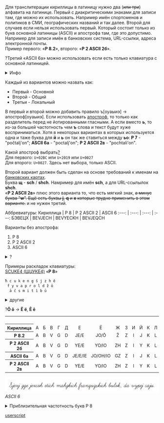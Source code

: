 Для транслитерации кириллицы в латиницу нужно два (~~или три~~) алфавита на латинице. Первый с диакритическими знаками для записи там, где можно их использовать. Например имён спортсменов и политиков в СМИ, географических названий и так далее. Второй для случаев если нельзя использовать первый. Который состоит только из букв основной латиницы (ASCII) и апострофа там, где это допустимо. Например для записи имён в банковских система, URL-ссылки, адреса электронной почты.  
Пример первого: «**Р 8.2**», второго: «**Р 2 ASCII 2б**».

?Третий «ASCII 6а» можно использовать если есть только клавиатура с основной латиницей.  
<details>
  <summary>Инфо</summary>

**Р 8.2**  
В тексте приблизительно на 1% больше букв, а объём в байта меньше на 45% в сравнении с кириллицей.
	
**ASCII 6а**  
В тексте приблизительно на 6% больше букв, а объём в байта меньше на 46% в сравнении с кириллицей.

**Р 2 ASCII 2в**
В тексте приблизительно на 8% больше букв, а объём в байта меньше на 46% в сравнении с кириллицей.
	
</details>

Каждый из вариантов можно назвать как:
* Первый - Основной
* Второй - Общий
* Третьи - Локальный

В первый и второй можно добавить правило ъ[оуаыиэ] -> апостроф[оуаыиэ]. Если использовать [апостроф](https://en.wikipedia.org/wiki/Apostrophe#Unicode), то только как разделитель перед не йотированными гласными. А если вместо **ь**, то из-за большей частотность чем **ъ** слова и текст будут хуже восприниматься. Хотя в некоторых вариантах в которых используется одна и таже буква для **й** и **ь** он так же ставиться между **ьо**: **Р 7** - "počtalj'on"; **ASCII 6а** - "poctalj'on"; **Р 2 ASCII 2в** - "pochtali'on".

Какой апостроф выбрать[?](https://tedclancy.wordpress.com/2015/06/03/which-unicode-character-should-represent-the-english-apostrophe-and-why-the-unicode-committee-is-very-wrong/)  
Для первого: `U+02BC` или `U+2019` или `U+0027`  
Для второго: `U+0027`. Здесь нет выбора, только ASCII.

Второй вариант должен быть сделан на основе требований к именам на [банковских картах](https://stackoverflow.com/questions/2004532/credit-card-validation-can-card-name-contain-non-ascii-characters).  
Буква **щ** - **sch** / **shch**. Намример для имён **sch**, а для URL-ссылылок **shch**.  
«**Р 2 ASCII 2в**» плюс этого варианта то, что есть мягкий знак, ~~а минус буква "**w**". Ещё есть буквы **j**, **q** и **x** которые трудно применить в этом варианте.~~ и не нужен третий.

Аббревиатуры:
Кириллица | Р 8 | Р 2 ASCII 2 | ASCII 6
 :---: | :---: | :---: | :---:
БЭВЕЦХ | BEVJECH | BEVYECKH | BEVJEQCH

Варианты без апострофа:  
1. Р 8  
2. Р 2 ASCII 2  
3. ASCII 6

<details>
  <summary>?</summary>
  
Для любого вида латиницы самые спорны вопросы:
- что использовать для буквы "**й**"
- что использовать для буквы "**х**"
- что использовать для буквы "**щ**"
- что использовать для буквы "**ы**"
- что использовать для буквы "**ь**"
- если используются йотированные гласные, то они  не пишутся в начале слова
- использовать или нет мягкие согласные
- после букв "**ж ч ш щ**" не пишутся "**ь ё ю я**"
- нужно ли использовать апостроф (для **ь** или **ъ**)
  
</details>

Примеры раскладок клавиатуры:  
[SCUKE4 (ЩЦУКЕ4)](https://raw.githubusercontent.com/2k1dmg/c2l/main/files/RuSCUKE4.klc) «**Р 8**»

```
ħ c u k e n g š j z h ě
 f y v a p r o l d ž ō
  ā č s m i t ì b ū
```

<details>
  <summary>другие</summary>
  
[SCUKEN (ЩЦУКЕН)](https://raw.githubusercontent.com/2k1dmg/c2l/main/files/RuSCUKEN.klc) «**Р 2в**»

```
ŝ c u k e n g š y z x ê
 f î v a p r o l d ž ō
  ā č s m i t j b ū
```
 
[SCUKE2 (ЩЦУКЕ2)](https://raw.githubusercontent.com/2k1dmg/c2l/main/files/RuSCUKE2.klc) «**Р 2ва/б**»

```
ŝ c u k e n g š y z h ê
 f î v a p r o l d ž ō
  ā č s m i t j b ū
```

[SCUKE3 (ЩЦУКЕ3)](https://raw.githubusercontent.com/2k1dmg/c2l/main/files/RuSCUKE3.klc) «**Р 2ва/ба**»

```
  ź ŕ ď ś ń ľ ť
ŝ c u k e n g š y z h ê
 f î v a p r o l d ž ō
  ā č s m i t j b ū
```

[ECUKEN (ЭЦУКЕН)](https://raw.githubusercontent.com/2k1dmg/c2l/main/files/RuECUKEN.klc) «**Р 2б**»

```
ê c u k e n g š y z h
 f î v a p r o l d ž ō
  ā č s m i t j b ū
```
  
</details>

?**Ō ō** -> **Ë ë**, **Ē ē**

<table>
   <tbody>
      <tr>
         <th colspan="34">Алфавит</th>
      </tr>
      <tr align=center>
         <th>Кириллица</th>
         <td>А</td>
         <td>Б</td>
         <td>В</td>
         <td>Г</td>
         <td>Д</td>
         <td>Е</td>
         <td>Ё</td>
         <td>Ж</td>
         <td>З</td>
         <td>И</td>
         <td>Й</td>
         <td>К</td>
         <td>Л</td>
         <td>М</td>
         <td>Н</td>
         <td>О</td>
         <td>П</td>
         <td>Р</td>
         <td>С</td>
         <td>Т</td>
         <td>У</td>
         <td>Ф</td>
         <td>Х</td>
         <td>Ц</td>
         <td>Ч</td>
         <td>Ш</td>
         <td>Щ</td>
         <td>Ъ</td>
         <td>Ы</td>
         <td>Ь</td>
         <td>Э</td>
         <td>Ю</td>
         <td>Я</td>
      </tr>
      <tr align=center>
         <th>Р 8.2</th>
         <td>A</td>
         <td>B</td>
         <td>V</td>
         <td>G</td>
         <td>D</td>
         <td>JE/E</td>
         <td>JO/Ō</td>
         <td>Ž</td>
         <td>Z</td>
         <td>I</td>
         <td>J</td>
         <td>K</td>
         <td>L</td>
         <td>M</td>
         <td>N</td>
         <td>O</td>
         <td>P</td>
         <td>R</td>
         <td>S</td>
         <td>T</td>
         <td>U</td>
         <td>F</td>
         <td>H/CH</td>
         <td>C</td>
         <td>Č</td>
         <td>Š</td>
         <td>Ħ</td>
         <td>-</td>
         <td>Y</td>
         <td>Ì</td>
         <td>E/Ě</td>
         <td>JU/Ū</td>
         <td>JA/Ā</td>
      </tr>
      <tr align=center>
         <th>Р 2 ASCII 2б</th>
         <td>A</td>
         <td>B</td>
         <td>V</td>
         <td>G</td>
         <td>D</td>
         <td>YE/E</td>
         <td>YO/IO</td>
         <td>ZH</td>
         <td>Z</td>
         <td>I</td>
         <td>Y</td>
         <td>K</td>
         <td>L</td>
         <td>M</td>
         <td>N</td>
         <td>O</td>
         <td>P</td>
         <td>R</td>
         <td>S</td>
         <td>T</td>
         <td>U</td>
         <td>F</td>
         <td>KH</td>
         <td>C</td>
         <td>CH</td>
         <td>SH</td>
         <td>SCH</td>
         <td>-</td>
         <td>Y</td>
         <td>-</td>
         <td>E</td>
         <td>YU/IU</td>
         <td>YA/IA</td>
      </tr>
      <tr align=center>
         <th>ASCII 6а</th>
         <td>A</td>
         <td>B</td>
         <td>V</td>
         <td>G</td>
         <td>D</td>
         <td>JE/E/IE</td>
         <td>JO/OH/IO</td>
         <td>GZ</td>
         <td>Z</td>
         <td>I</td>
         <td>J</td>
         <td>K</td>
         <td>L</td>
         <td>M</td>
         <td>N</td>
         <td>O</td>
         <td>P</td>
         <td>R</td>
         <td>S</td>
         <td>T</td>
         <td>U</td>
         <td>F</td>
         <td>CH</td>
         <td>Q</td>
         <td>C</td>
         <td>X</td>
         <td>XC</td>
         <td>-</td>
         <td>Y</td>
         <td>J</td>
         <td>E/WE</td>
         <td>JU/UH/IU</td>
         <td>JA/AH/IA</td>
      </tr>
      <tr align=center>
         <th>Р 2 ASCII 2в</th>
         <td>A</td>
         <td>B</td>
         <td>V</td>
         <td>G</td>
         <td>D</td>
         <td>YE/E</td>
         <td>YO/IO</td>
         <td>ZH</td>
         <td>Z</td>
         <td>I</td>
         <td>Y</td>
         <td>K</td>
         <td>L</td>
         <td>M</td>
         <td>N</td>
         <td>O</td>
         <td>P</td>
         <td>R</td>
         <td>S</td>
         <td>T</td>
         <td>U</td>
         <td>F</td>
         <td>H/KH</td>
         <td>C/TZ</td>
         <td>CH</td>
         <td>SH</td>
         <td>SC</td>
         <td>-</td>
         <td>Y/W</td>
         <td>I/E</td>
         <td>E/WE</td>
         <td>YU/IU</td>
         <td>YA/IA</td>
      </tr>
   <tbody>
<table>

![ASCII 6](files/ascii6.png?raw=true "ASCII 6 / Шрифт: Learning Curve BV")
*ASCII 6*
 
 <details>
  <summary>Приблизительная частотность букв Р 8</summary>

``` 
Буква	Ранг	%
o	1	10.726
a	2	9.168
e	3	8.281
n	4	6.482
t	5	6.422
i	6	6.203
s	7	5.109
l	8	4.487
v	9	4.194
r	10	4.117
k	11	3.651
m	12	3.478
d	13	2.927
p	14	2.895
u	15	2.844
ì	16	2.146
j	17	2.009
ā	18	1.751
č	19	1.712
y	20	1.619
b	21	1.568
z	22	1.539
g	23	1.476
ž	24	1.009
š	25	0.984
h	26	0.800
ō	27	0.648
c	28	0.611
ū	29	0.605
ħ	30	0.353
f	31	0.169
ě	32	0.015
		(306212)
```

</details>
 
[userscript](https://greasyfork.org/scripts/21717)
